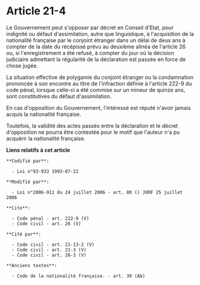 # Article 21-4

Le Gouvernement peut s'opposer par décret en Conseil d'Etat, pour indignité ou défaut d'assimilation, autre que linguistique,
à l'acquisition de la nationalité française par le conjoint étranger dans un délai de deux ans à compter de la date du
récépissé prévu au deuxième alinéa de l'article 26 ou, si l'enregistrement a été refusé, à compter du jour où la décision
judiciaire admettant la régularité de la déclaration est passée en force de chose jugée. 

La situation effective de polygamie du conjoint étranger ou la condamnation prononcée à son encontre au titre de l'infraction
définie à l'article 222-9 du code pénal, lorsque celle-ci a été commise sur un mineur de quinze ans, sont constitutives du
défaut d'assimilation. 

En cas d'opposition du Gouvernement, l'intéressé est réputé n'avoir jamais acquis la nationalité française. 

Toutefois, la validité des actes passés entre la déclaration et le décret d'opposition ne pourra être contestée pour le motif
que l'auteur n'a pu acquérir la nationalité française.

**Liens relatifs à cet article**

	**Codifié par**:

	  - Loi n°93-933 1993-07-22

	**Modifié par**:

	  - Loi n°2006-911 du 24 juillet 2006 - art. 80 () JORF 25 juillet 2006

	**Cite**:

	  - Code pénal - art. 222-9 (V)
	  - Code civil - art. 26 (V)

	**Cité par**:

	  - Code civil - art. 21-13-2 (V)
	  - Code civil - art. 21-3 (V)
	  - Code civil - art. 26-3 (V)

	**Anciens textes**:

	  - Code de la nationalité française. - art. 39 (Ab)
